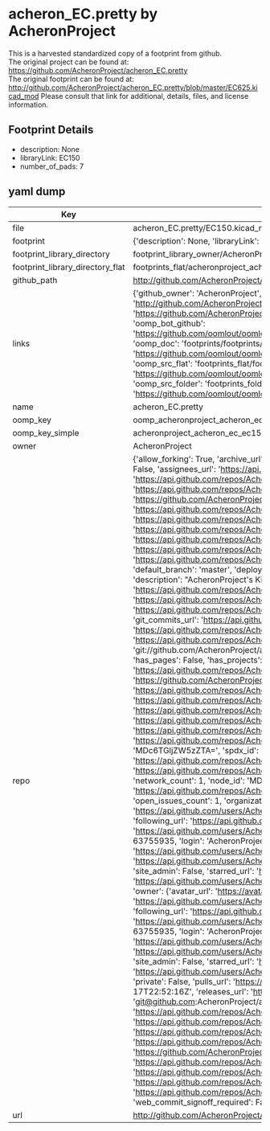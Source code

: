 # acheron_EC.pretty by AcheronProject  
This is a harvested standardized copy of a footprint from github.  
The original project can be found at:  
https://github.com/AcheronProject/acheron_EC.pretty  
The original footprint can be found at:
http://github.com/AcheronProject/acheron_EC.pretty/blob/master/EC625.kicad_mod
Please consult that link for additional, details, files, and license information.  
## Footprint Details
* description: None  
* libraryLink: EC150  
* number_of_pads: 7  
## yaml dump  
| Key | Value |  
| --- | --- |  
| file | acheron_EC.pretty/EC150.kicad_mod |  
| footprint | {'description': None, 'libraryLink': 'EC150', 'number_of_pads': 7} |  
| footprint_library_directory | footprint_library_owner/AcheronProject_acheron_EC.pretty |  
| footprint_library_directory_flat | footprints_flat/acheronproject_acheron_ec_ec150/working |  
| github_path | http://github.com/AcheronProject/acheron_EC.pretty/blob/master/EC150.kicad_mod |  
| links | {'github_owner': 'AcheronProject', 'github_repo_name': 'acheron_EC.pretty', 'github_src': 'http://github.com/AcheronProject/acheron_EC.pretty/blob/master/EC625.kicad_mod', 'github_src_repo': 'https://github.com/AcheronProject/acheron_EC.pretty', 'oomp_bot': 'footprints/acheronproject_acheron_ec_ec150/working', 'oomp_bot_github': 'https://github.com/oomlout/oomlout_oomp_footprint_bot/tree/main/footprints/acheronproject_acheron_ec_ec150/working', 'oomp_doc': 'footprints/footprints/AcheronProject/acheron_EC/EC150/working/', 'oomp_doc_github': 'https://github.com/oomlout/oomlout_oomp_footprint_doc/tree/main/footprints/footprints/AcheronProject/acheron_EC/EC150/working', 'oomp_src_flat': 'footprints_flat/footprints_flat/acheronproject_acheron_ec_ec150/working', 'oomp_src_flat_github': 'https://github.com/oomlout/oomlout_oomp_footprint_src/tree/main/footprints_flat/acheronproject_acheron_ec_ec150/working', 'oomp_src_folder': 'footprints_folder/footprints_folder/AcheronProject/acheron_EC/EC150/working', 'oomp_src_folder_github': 'https://github.com/oomlout/oomlout_oomp_footprint_src/tree/main/footprints_folder/AcheronProject/acheron_EC/EC150/working'} |  
| name | acheron_EC.pretty |  
| oomp_key | oomp_acheronproject_acheron_ec_ec150 |  
| oomp_key_simple | acheronproject_acheron_ec_ec150 |  
| owner | AcheronProject |  
| repo | {'allow_forking': True, 'archive_url': 'https://api.github.com/repos/AcheronProject/acheron_EC.pretty/{archive_format}{/ref}', 'archived': False, 'assignees_url': 'https://api.github.com/repos/AcheronProject/acheron_EC.pretty/assignees{/user}', 'blobs_url': 'https://api.github.com/repos/AcheronProject/acheron_EC.pretty/git/blobs{/sha}', 'branches_url': 'https://api.github.com/repos/AcheronProject/acheron_EC.pretty/branches{/branch}', 'clone_url': 'https://github.com/AcheronProject/acheron_EC.pretty.git', 'collaborators_url': 'https://api.github.com/repos/AcheronProject/acheron_EC.pretty/collaborators{/collaborator}', 'comments_url': 'https://api.github.com/repos/AcheronProject/acheron_EC.pretty/comments{/number}', 'commits_url': 'https://api.github.com/repos/AcheronProject/acheron_EC.pretty/commits{/sha}', 'compare_url': 'https://api.github.com/repos/AcheronProject/acheron_EC.pretty/compare/{base}...{head}', 'contents_url': 'https://api.github.com/repos/AcheronProject/acheron_EC.pretty/contents/{+path}', 'contributors_url': 'https://api.github.com/repos/AcheronProject/acheron_EC.pretty/contributors', 'created_at': '2021-03-25T18:31:06Z', 'default_branch': 'master', 'deployments_url': 'https://api.github.com/repos/AcheronProject/acheron_EC.pretty/deployments', 'description': "AcheronProject's KiCad footprints library for electrocapacitive switches", 'disabled': False, 'downloads_url': 'https://api.github.com/repos/AcheronProject/acheron_EC.pretty/downloads', 'events_url': 'https://api.github.com/repos/AcheronProject/acheron_EC.pretty/events', 'fork': False, 'forks': 1, 'forks_count': 1, 'forks_url': 'https://api.github.com/repos/AcheronProject/acheron_EC.pretty/forks', 'full_name': 'AcheronProject/acheron_EC.pretty', 'git_commits_url': 'https://api.github.com/repos/AcheronProject/acheron_EC.pretty/git/commits{/sha}', 'git_refs_url': 'https://api.github.com/repos/AcheronProject/acheron_EC.pretty/git/refs{/sha}', 'git_tags_url': 'https://api.github.com/repos/AcheronProject/acheron_EC.pretty/git/tags{/sha}', 'git_url': 'git://github.com/AcheronProject/acheron_EC.pretty.git', 'has_discussions': False, 'has_downloads': True, 'has_issues': True, 'has_pages': False, 'has_projects': True, 'has_wiki': True, 'homepage': None, 'hooks_url': 'https://api.github.com/repos/AcheronProject/acheron_EC.pretty/hooks', 'html_url': 'https://github.com/AcheronProject/acheron_EC.pretty', 'id': 351537770, 'is_template': False, 'issue_comment_url': 'https://api.github.com/repos/AcheronProject/acheron_EC.pretty/issues/comments{/number}', 'issue_events_url': 'https://api.github.com/repos/AcheronProject/acheron_EC.pretty/issues/events{/number}', 'issues_url': 'https://api.github.com/repos/AcheronProject/acheron_EC.pretty/issues{/number}', 'keys_url': 'https://api.github.com/repos/AcheronProject/acheron_EC.pretty/keys{/key_id}', 'labels_url': 'https://api.github.com/repos/AcheronProject/acheron_EC.pretty/labels{/name}', 'language': None, 'languages_url': 'https://api.github.com/repos/AcheronProject/acheron_EC.pretty/languages', 'license': {'key': 'other', 'name': 'Other', 'node_id': 'MDc6TGljZW5zZTA=', 'spdx_id': 'NOASSERTION', 'url': None}, 'merges_url': 'https://api.github.com/repos/AcheronProject/acheron_EC.pretty/merges', 'milestones_url': 'https://api.github.com/repos/AcheronProject/acheron_EC.pretty/milestones{/number}', 'mirror_url': None, 'name': 'acheron_EC.pretty', 'network_count': 1, 'node_id': 'MDEwOlJlcG9zaXRvcnkzNTE1Mzc3NzA=', 'notifications_url': 'https://api.github.com/repos/AcheronProject/acheron_EC.pretty/notifications{?since,all,participating}', 'open_issues': 1, 'open_issues_count': 1, 'organization': {'avatar_url': 'https://avatars.githubusercontent.com/u/63755935?v=4', 'events_url': 'https://api.github.com/users/AcheronProject/events{/privacy}', 'followers_url': 'https://api.github.com/users/AcheronProject/followers', 'following_url': 'https://api.github.com/users/AcheronProject/following{/other_user}', 'gists_url': 'https://api.github.com/users/AcheronProject/gists{/gist_id}', 'gravatar_id': '', 'html_url': 'https://github.com/AcheronProject', 'id': 63755935, 'login': 'AcheronProject', 'node_id': 'MDEyOk9yZ2FuaXphdGlvbjYzNzU1OTM1', 'organizations_url': 'https://api.github.com/users/AcheronProject/orgs', 'received_events_url': 'https://api.github.com/users/AcheronProject/received_events', 'repos_url': 'https://api.github.com/users/AcheronProject/repos', 'site_admin': False, 'starred_url': 'https://api.github.com/users/AcheronProject/starred{/owner}{/repo}', 'subscriptions_url': 'https://api.github.com/users/AcheronProject/subscriptions', 'type': 'Organization', 'url': 'https://api.github.com/users/AcheronProject'}, 'owner': {'avatar_url': 'https://avatars.githubusercontent.com/u/63755935?v=4', 'events_url': 'https://api.github.com/users/AcheronProject/events{/privacy}', 'followers_url': 'https://api.github.com/users/AcheronProject/followers', 'following_url': 'https://api.github.com/users/AcheronProject/following{/other_user}', 'gists_url': 'https://api.github.com/users/AcheronProject/gists{/gist_id}', 'gravatar_id': '', 'html_url': 'https://github.com/AcheronProject', 'id': 63755935, 'login': 'AcheronProject', 'node_id': 'MDEyOk9yZ2FuaXphdGlvbjYzNzU1OTM1', 'organizations_url': 'https://api.github.com/users/AcheronProject/orgs', 'received_events_url': 'https://api.github.com/users/AcheronProject/received_events', 'repos_url': 'https://api.github.com/users/AcheronProject/repos', 'site_admin': False, 'starred_url': 'https://api.github.com/users/AcheronProject/starred{/owner}{/repo}', 'subscriptions_url': 'https://api.github.com/users/AcheronProject/subscriptions', 'type': 'Organization', 'url': 'https://api.github.com/users/AcheronProject'}, 'private': False, 'pulls_url': 'https://api.github.com/repos/AcheronProject/acheron_EC.pretty/pulls{/number}', 'pushed_at': '2022-04-17T22:52:16Z', 'releases_url': 'https://api.github.com/repos/AcheronProject/acheron_EC.pretty/releases{/id}', 'size': 10, 'ssh_url': 'git@github.com:AcheronProject/acheron_EC.pretty.git', 'stargazers_count': 0, 'stargazers_url': 'https://api.github.com/repos/AcheronProject/acheron_EC.pretty/stargazers', 'statuses_url': 'https://api.github.com/repos/AcheronProject/acheron_EC.pretty/statuses/{sha}', 'subscribers_count': 1, 'subscribers_url': 'https://api.github.com/repos/AcheronProject/acheron_EC.pretty/subscribers', 'subscription_url': 'https://api.github.com/repos/AcheronProject/acheron_EC.pretty/subscription', 'svn_url': 'https://github.com/AcheronProject/acheron_EC.pretty', 'tags_url': 'https://api.github.com/repos/AcheronProject/acheron_EC.pretty/tags', 'teams_url': 'https://api.github.com/repos/AcheronProject/acheron_EC.pretty/teams', 'temp_clone_token': None, 'topics': [], 'trees_url': 'https://api.github.com/repos/AcheronProject/acheron_EC.pretty/git/trees{/sha}', 'updated_at': '2022-04-17T22:52:19Z', 'url': 'https://api.github.com/repos/AcheronProject/acheron_EC.pretty', 'visibility': 'public', 'watchers': 0, 'watchers_count': 0, 'web_commit_signoff_required': False} |  
| url | http://github.com/AcheronProject/acheron_EC.pretty |  


